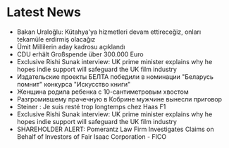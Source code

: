 # Latest News
-  Bakan Uraloğlu: Kütahya'ya hizmetleri devam ettireceğiz, onları tekamüle erdirmiş olacağız
-  Ümit Millilerin aday kadrosu açıklandı
-  CDU erhält Großspende über 300.000 Euro
-  Exclusive Rishi Sunak interview: UK prime minister explains why he hopes indie support will safeguard the UK film industry
-  Издательские проекты БЕЛТА победили в номинации "Беларусь помнит" конкурса "Искусство книги"
-  Женщина родила ребенка с 10-сантиметровым хвостом
-  Разгромившему прачечную в Кобрине мужчине вынесли приговор
-  Steiner : Je suis resté trop longtemps chez Haas F1
-  Exclusive Rishi Sunak interview: UK prime minister explains why he hopes indie support will safeguard the UK film industry
-  SHAREHOLDER ALERT: Pomerantz Law Firm Investigates Claims on Behalf of Investors of Fair Isaac Corporation - FICO
